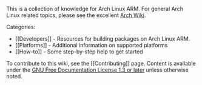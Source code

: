 This is a collection of knowledge for Arch Linux ARM. For general Arch Linux related topics, please see the excellent [Arch Wiki](https://wiki.archlinux.org).

Categories:

* [[Developers]] - Resources for building packages on Arch Linux ARM.
* [[Platforms]] - Additional information on supported platforms
* [[How-to]] - Some step-by-step help to get started

To contribute to this wiki, see the [[Contributing]] page. Content is available under the [GNU Free Documentation License 1.3 or later](http://www.gnu.org/copyleft/fdl.html) unless otherwise noted.  
